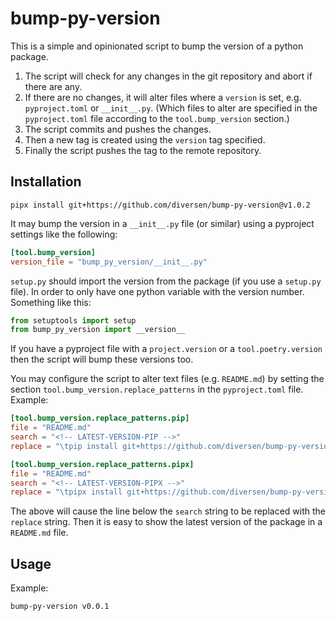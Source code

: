 # bump-py-version

This is a simple and opinionated script to bump the version of a python package.

1. The script will check for any changes in the git repository and abort if there are any.
2. If there are no changes, it will alter files where a `version` is set, e.g. `pyproject.toml` or `__init__.py`. (Which files to alter are specified in the `pyproject.toml` file according to the `tool.bump_version` section.)
3. The script commits and pushes the changes. 
4. Then a new tag is created using the `version` tag specified.
5. Finally the script pushes the tag to the remote repository.

## Installation

<!-- LATEST-VERSION-PIPX -->
	pipx install git+https://github.com/diversen/bump-py-version@v1.0.2

It may bump the version in a `__init__.py` file (or similar) using a pyproject settings like the following:

```toml
[tool.bump_version]
version_file = "bump_py_version/__init__.py"
```

`setup.py` should import the version from the package (if you use a `setup.py` file). In order to
only have one python variable with the version number. Something like this:

```python
from setuptools import setup
from bump_py_version import __version__
```

If you have a pyproject file with a `project.version` or a `tool.poetry.version` then the script will bump these versions too. 

You may configure the script to alter text files (e.g. `README.md`) by setting the section `tool.bump_version.replace_patterns` in the `pyproject.toml` file. Example:

```toml
[tool.bump_version.replace_patterns.pip]
file = "README.md"
search = "<!-- LATEST-VERSION-PIP -->"
replace = "\tpip install git+https://github.com/diversen/bump-py-version@{version}\n"

[tool.bump_version.replace_patterns.pipx]
file = "README.md"
search = "<!-- LATEST-VERSION-PIPX -->"
replace = "\tpipx install git+https://github.com/diversen/bump-py-version@{version}\n"
```

The above will cause the line below the `search` string to be replaced with the `replace` string. Then it is easy to show the latest version of the package in a `README.md` file.

## Usage

Example:

```bash
bump-py-version v0.0.1
```

